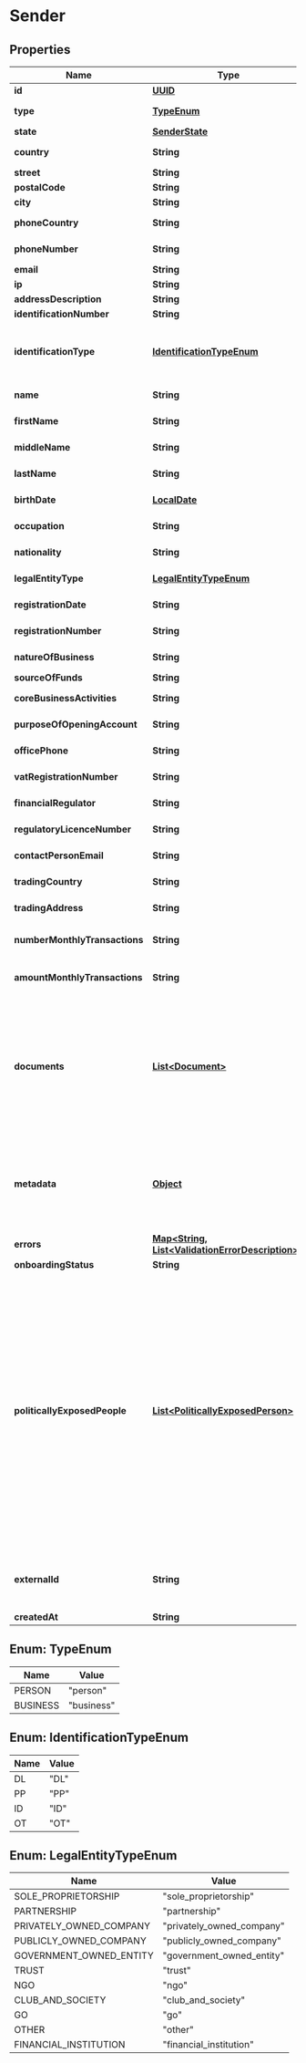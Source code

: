 

# Sender

## Properties

Name | Type | Description | Notes
------------ | ------------- | ------------- | -------------
**id** | [**UUID**](UUID.md) |  |  [optional]
**type** | [**TypeEnum**](#TypeEnum) | Type of sender to create - either person or business (defaults to person)  |  [optional]
**state** | [**SenderState**](SenderState.md) |  |  [optional]
**country** | **String** | Country of sender in 2-character alpha ISO 3166-2 country format | 
**street** | **String** | Sender&#39;s street | 
**postalCode** | **String** | Zip code of sender | 
**city** | **String** | Sender&#39;s city | 
**phoneCountry** | **String** | Phone country of sender in 2-character alpha ISO 3166-2 country format | 
**phoneNumber** | **String** | Phone number of sender (without country callcode) |  [optional]
**email** | **String** | Email of sender | 
**ip** | **String** | IP of sender | 
**addressDescription** | **String** | Description of address |  [optional]
**identificationNumber** | **String** | Identification number of document used |  [optional]
**identificationType** | [**IdentificationTypeEnum**](#IdentificationTypeEnum) | Document to be identified. The identification type can be one of the following:  - &#x60;DL&#x60;: Driving License - &#x60;PP&#x60;: International Passport - &#x60;ID&#x60;: National ID - &#x60;OT&#x60;: Other |  [optional]
**name** | **String** | Name of sender (used only with a Business sender) |  [optional]
**firstName** | **String** | First name of sender (used only with a Personal sender) |  [optional]
**middleName** | **String** | Middle name of sender (used only with a Personal sender) |  [optional]
**lastName** | **String** | Last name of sender (used only with a Personal sender) |  [optional]
**birthDate** | [**LocalDate**](LocalDate.md) | Date of birth of sender (used only with a Personal sender) |  [optional]
**occupation** | **String** | Occupation of sender (used only with a Personal sender) |  [optional]
**nationality** | **String** | The nationality of the sender (used only with a Personal sender) |  [optional]
**legalEntityType** | [**LegalEntityTypeEnum**](#LegalEntityTypeEnum) | Legal entity type (used only with a Business sender) |  [optional]
**registrationDate** | **String** | The registration date (used only with a Business sender) |  [optional]
**registrationNumber** | **String** | The registration number (used only with a Business sender) |  [optional]
**natureOfBusiness** | **String** | Nature of business options (used only with a Business sender) |  [optional]
**sourceOfFunds** | **String** | The source of funds |  [optional]
**coreBusinessActivities** | **String** | The core activities (used only with a Business sender) |  [optional]
**purposeOfOpeningAccount** | **String** | The purpose for opening their account (used only with a Business sender) |  [optional]
**officePhone** | **String** | The official phone number (used only with a Business sender) |  [optional]
**vatRegistrationNumber** | **String** | The VAT registration number (used only with a Business sender) |  [optional]
**financialRegulator** | **String** | The Financial Regulator (used only with a Business sender) |  [optional]
**regulatoryLicenceNumber** | **String** | The Regulatory Licence Number (used only with a Business sender) |  [optional]
**contactPersonEmail** | **String** | The contact&#39;s email address (used only with a Business sender) |  [optional]
**tradingCountry** | **String** | The Business trading country (used only with a Business sender) |  [optional]
**tradingAddress** | **String** | The Business trading address (used only with a Business sender) |  [optional]
**numberMonthlyTransactions** | **String** | The estimated number of monthly transactions (used only with a Business sender) |  [optional]
**amountMonthlyTransactions** | **String** | The estimated amount for all transactions each month in USD (used only with a Business sender) |  [optional]
**documents** | [**List&lt;Document&gt;**](Document.md) | Needed for KYC checks. Required to approve the sender unless KYC is waived for your account. Please send us an empty list of documents: &#x60;\&quot;documents\&quot;: [ ]&#x60; in the request if KYC has been waived.  If the documents already exist, please send the Document ID eg. &#x60;&#x60;&#x60;JSON \&quot;documents\&quot;: [   {     \&quot;id\&quot;: \&quot;b6648ba3-1c7b-4f59-8580-684899c84a07\&quot;   } ] &#x60;&#x60;&#x60; | 
**metadata** | [**Object**](.md) | Metadata of sender. You can store any detail specific to your integration here (for example the local ID of the sender on your end). When requesting sender details you will receive the sent metadata back. Also when sending sender related webhooks you will receive the details stored here as well. |  [optional]
**errors** | [**Map&lt;String, List&lt;ValidationErrorDescription&gt;&gt;**](List.md) | The fields that have some problems and don&#39;t pass validation |  [optional]
**onboardingStatus** | **String** | The onboarding status of the sender |  [optional]
**politicallyExposedPeople** | [**List&lt;PoliticallyExposedPerson&gt;**](PoliticallyExposedPerson.md) | An optional list of politically exposed people, individuals who are or have been entrusted with prominent public functions by a country, for example heads of state or heads of government, senior politicians, senior government, judicial or military officials, senior executives of state owned corporations, important political party officials.  There is a limit of three (3) politically exposed people per Sender.  Politically exposed person example: &#x60;&#x60;&#x60;json   {     \&quot;politically_exposed_person\&quot;: {       \&quot;name\&quot;: \&quot;Ronald Reagan\&quot;,       \&quot;position\&quot;: \&quot;President of the United States\&quot;,       \&quot;started_date\&quot;: \&quot;1981-01-20T00:00:00.000Z\&quot;,       \&quot;ended_date\&quot;: \&quot;1989-01-20T00:00:00.000Z\&quot;,       \&quot;sender_id\&quot;: \&quot;344fb668-196d-43db-9d94-b34b7e6c7e0b\&quot;     }   } &#x60;&#x60;&#x60; |  [optional]
**externalId** | **String** | Optional ID that is supplied by partner linking it to the partner&#39;s own Sender ID. Note: if present we will validate whether the sent ID is a duplicate in our system or not. |  [optional]
**createdAt** | **String** | Date and time of sender was created |  [optional]



## Enum: TypeEnum

Name | Value
---- | -----
PERSON | &quot;person&quot;
BUSINESS | &quot;business&quot;



## Enum: IdentificationTypeEnum

Name | Value
---- | -----
DL | &quot;DL&quot;
PP | &quot;PP&quot;
ID | &quot;ID&quot;
OT | &quot;OT&quot;



## Enum: LegalEntityTypeEnum

Name | Value
---- | -----
SOLE_PROPRIETORSHIP | &quot;sole_proprietorship&quot;
PARTNERSHIP | &quot;partnership&quot;
PRIVATELY_OWNED_COMPANY | &quot;privately_owned_company&quot;
PUBLICLY_OWNED_COMPANY | &quot;publicly_owned_company&quot;
GOVERNMENT_OWNED_ENTITY | &quot;government_owned_entity&quot;
TRUST | &quot;trust&quot;
NGO | &quot;ngo&quot;
CLUB_AND_SOCIETY | &quot;club_and_society&quot;
GO | &quot;go&quot;
OTHER | &quot;other&quot;
FINANCIAL_INSTITUTION | &quot;financial_institution&quot;



